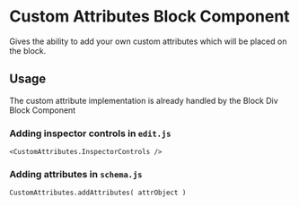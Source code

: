 # Custom Attributes Block Component

Gives the ability to add your own custom attributes which will be placed on the block.

## Usage

The custom attribute implementation is already handled by the Block Div Block Component

### Adding inspector controls in `edit.js`

```
<CustomAttributes.InspectorControls />
```

### Adding attributes in `schema.js`

```
CustomAttributes.addAttributes( attrObject )
```
